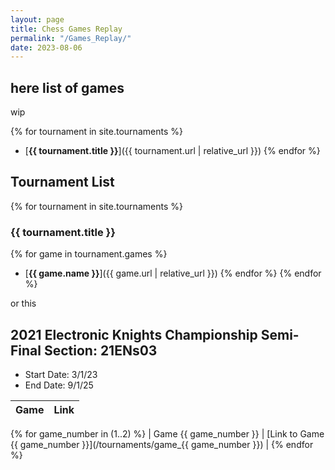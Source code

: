 ```yaml
---
layout: page
title: Chess Games Replay
permalink: "/Games_Replay/"
date: 2023-08-06
---
```

## here list of games

wip

{% for tournament in site.tournaments %}
- [**{{ tournament.title }}**]({{ tournament.url | relative_url }})
{% endfor %}

## Tournament List

{% for tournament in site.tournaments %}
### {{ tournament.title }}
{% for game in tournament.games %}
- [**{{ game.name }}**]({{ game.url | relative_url }})
{% endfor %}
{% endfor %}

or this

## 2021 Electronic Knights Championship Semi-Final Section: 21ENs03

- Start Date: 3/1/23
- End Date: 9/1/25

| Game | Link |
|------|------|
{% for game_number in (1..2) %}
| Game {{ game_number }} | [Link to Game {{ game_number }}](/tournaments/game_{{ game_number }}) |
{% endfor %}

